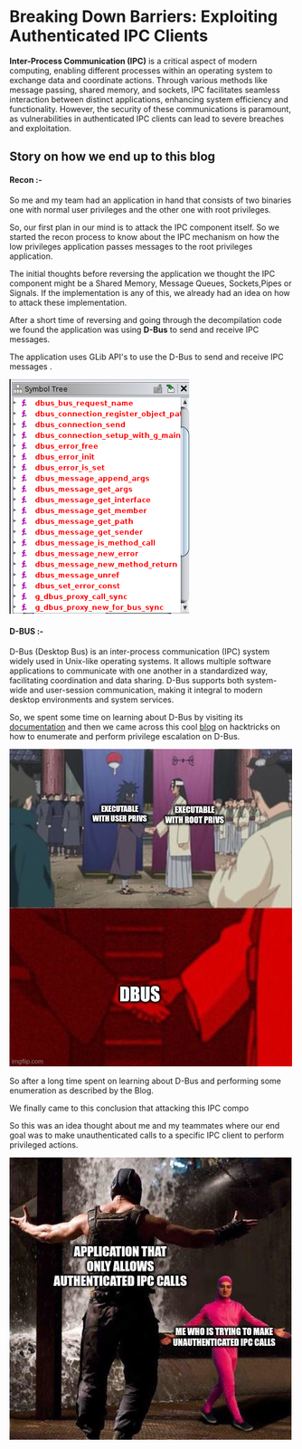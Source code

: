 # Breaking Down Barriers: Exploiting Authenticated IPC Clients

**Inter-Process Communication (IPC)** is a critical aspect of modern computing, enabling different processes within an operating system to exchange data and coordinate actions. Through various methods like message passing, shared memory, and sockets, IPC facilitates seamless interaction between distinct applications, enhancing system efficiency and functionality. However, the security of these communications is paramount, as vulnerabilities in authenticated IPC clients can lead to severe breaches and exploitation. 

## Story on how we end up to this blog

#### Recon :-

So me and my team had an application  in hand that consists of two binaries one with normal user privileges and the other one with root privileges.

So, our first plan in our mind is to attack the IPC component itself. So we started the recon process to know about the IPC mechanism on how the low privileges application passes messages to the root privileges application.

The initial thoughts before reversing the application we thought the IPC component might be a Shared Memory, Message Queues, Sockets,Pipes or Signals. If the implementation is any of this, we already had an idea on how to attack these implementation.

After a short time of reversing and going through the decompilation code we found the application was using **D-Bus** to send and receive IPC messages.

The application uses GLib API's to use the D-Bus to send and receive IPC messages .

![meme 1](https://github.com/vital-information-resource-under-siege/Hidden/blob/main/Images/dbus_function.png)

#### D-BUS :-

D-Bus (Desktop Bus) is an inter-process communication (IPC) system widely used in Unix-like operating systems. It allows multiple software applications to communicate with one another in a standardized way, facilitating coordination and data sharing. D-Bus supports both system-wide and user-session communication, making it integral to modern desktop environments and system services.

So, we spent some time on learning about D-Bus by visiting its [documentation](https://www.freedesktop.org/wiki/Software/dbus) and then we came across this cool [blog](https://book.hacktricks.xyz/linux-hardening/privilege-escalation/d-bus-enumeration-and-command-injection-privilege-escalation) on hacktricks on how to enumerate and perform privilege escalation on D-Bus.

![meme 2](https://github.com/vital-information-resource-under-siege/Hidden/blob/main/Images/dbus.jpg)

So after a long time spent on learning about D-Bus and performing some enumeration as described by the Blog.

We finally came to this conclusion that attacking this IPC compo

So this was an idea thought about me and my teammates where our end goal was to make unauthenticated calls to a specific IPC client to perform privileged actions.

![meme 3](https://github.com/vital-information-resource-under-siege/Hidden/blob/main/Images/plan.jpg)